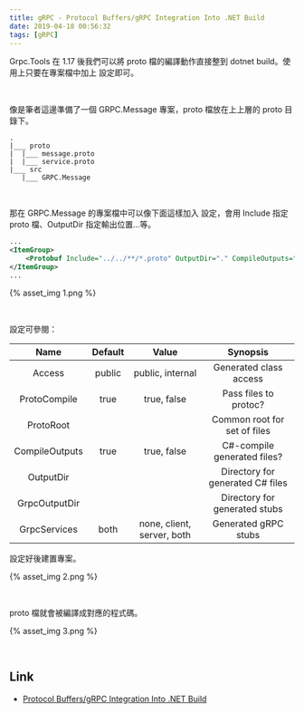 ```yaml
---
title: gRPC - Protocol Buffers/gRPC Integration Into .NET Build
date: 2019-04-18 00:56:32
tags: [gRPC]
---
```


Grpc.Tools 在 1.17 後我們可以將 proto 檔的編譯動作直接整到 dotnet build。使用上只要在專案檔中加上 <Protobuf> 設定即可。    

<!-- More -->

<br/>


像是筆者這邊準備了一個 GRPC.Message 專案，proto 檔放在上上層的 proto 目錄下。  

```
.
|___ proto
|  |___ message.proto
|  |___ service.proto
|___ src
   |___ GRPC.Message
```

<br/>


那在 GRPC.Message 的專案檔中可以像下面這樣加入 <Protobuf> 設定，會用 Include 指定 proto 檔、OutputDir 指定輸出位置...等。  

```xml
...
<ItemGroup>
    <Protobuf Include="../../**/*.proto" OutputDir="." CompileOutputs="false" GrpcService="both" />
</ItemGroup>
...
```

{% asset_img 1.png %}

<br/>


設定可參閱：  

| Name | Default | Value | Synopsis |
|:-----:|:-----:|:-----:|:-----:|
| Access | public | public, internal | Generated class access |
| ProtoCompile | true | true, false | Pass files to protoc? |
| ProtoRoot |  |  | Common root for set of files |
| CompileOutputs | true | true, false | C#-compile generated files? |
| OutputDir | | | Directory for generated C# files |
| GrpcOutputDir | | | Directory for generated stubs |
| GrpcServices | both | none, client, server, both | Generated gRPC stubs |

設定好後建置專案。  

{% asset_img 2.png %}

<br/>


proto 檔就會被編譯成對應的程式碼。  

{% asset_img 3.png %}

<br/>


Link
----
* [Protocol Buffers/gRPC Integration Into .NET Build](https://chromium.googlesource.com/external/github.com/grpc/grpc/+/HEAD/src/csharp/BUILD-INTEGRATION.md)
